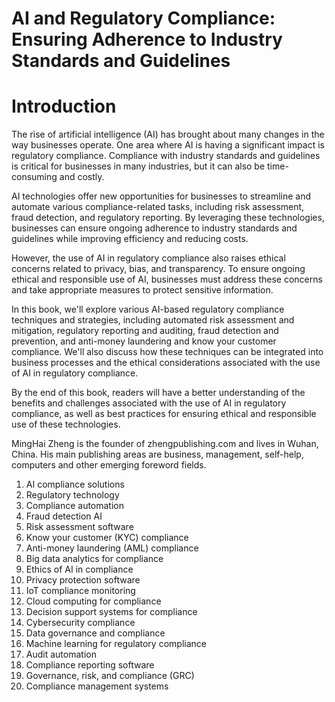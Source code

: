# AI and Regulatory Compliance: Ensuring Adherence to Industry Standards and Guidelines

# Introduction

The rise of artificial intelligence (AI) has brought about many changes in the way businesses operate. One area where AI is having a significant impact is regulatory compliance. Compliance with industry standards and guidelines is critical for businesses in many industries, but it can also be time-consuming and costly.

AI technologies offer new opportunities for businesses to streamline and automate various compliance-related tasks, including risk assessment, fraud detection, and regulatory reporting. By leveraging these technologies, businesses can ensure ongoing adherence to industry standards and guidelines while improving efficiency and reducing costs.

However, the use of AI in regulatory compliance also raises ethical concerns related to privacy, bias, and transparency. To ensure ongoing ethical and responsible use of AI, businesses must address these concerns and take appropriate measures to protect sensitive information.

In this book, we'll explore various AI-based regulatory compliance techniques and strategies, including automated risk assessment and mitigation, regulatory reporting and auditing, fraud detection and prevention, and anti-money laundering and know your customer compliance. We'll also discuss how these techniques can be integrated into business processes and the ethical considerations associated with the use of AI in regulatory compliance.

By the end of this book, readers will have a better understanding of the benefits and challenges associated with the use of AI in regulatory compliance, as well as best practices for ensuring ethical and responsible use of these technologies.

MingHai Zheng is the founder of zhengpublishing.com and lives in Wuhan, China. His main publishing areas are business, management, self-help, computers and other emerging foreword fields.



1. AI compliance solutions
2. Regulatory technology
3. Compliance automation
4. Fraud detection AI
5. Risk assessment software
6. Know your customer (KYC) compliance
7. Anti-money laundering (AML) compliance
8. Big data analytics for compliance
9. Ethics of AI in compliance
10. Privacy protection software
11. IoT compliance monitoring
12. Cloud computing for compliance
13. Decision support systems for compliance
14. Cybersecurity compliance
15. Data governance and compliance
16. Machine learning for regulatory compliance
17. Audit automation
18. Compliance reporting software
19. Governance, risk, and compliance (GRC)
20. Compliance management systems


